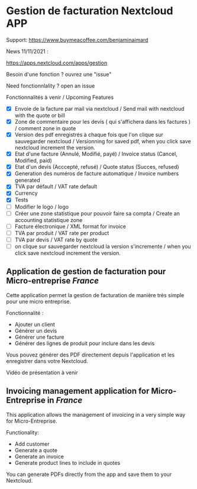 # Gestion de facturation Nextcloud APP

Support: https://www.buymeacoffee.com/benjaminaimard

News 11/11/2021 :

https://apps.nextcloud.com/apps/gestion

Besoin d'une fonction ? ouvrez une "issue"

Need fonctionnlality ? open an issue

Fonctionnalités à venir / Upcoming Features


- [x] Envoie de la facture par mail via nextcloud / Send mail with nextcloud with the quote or bill
- [x] Zone de commentaire pour les devis ( qui s'affichera dans les factures ) / comment zone in quote
- [x] Version des pdf enregistrés à chaque fois que l'on clique sur sauvegarder nextcloud / Versionning for saved pdf, when you click save nextcloud increment the version.
- [x] Etat d'une facture (Annulé, Modifié, payé) / Invoice status (Cancel, Modified, paid)
- [x] Etat d'un devis (Acccepté, refusé) / Quote status (Succes, refused)
- [x] Generation des numéros de facture automatique / Invoice numbers generated
- [x] TVA par défault / VAT rate default
- [x] Currency
- [x] Tests
- [ ] Modifier le logo / logo
- [ ] Créer une zone statistique pour pouvoir faire sa compta / Create an accounting statistique zone
- [ ] Facture électronique / XML format for invoice
- [ ] TVA par produit / VAT rate per product
- [ ] TVA par devis / VAT rate by quote
- [ ] on clique sur sauvegarder nextcloud la version s'incremente / when you click save nextcloud increment the version.

## Application de gestion de facturation pour Micro-entreprise *France*

Cette application permet la gestion de facturation de manière très simple pour une micro entreprise.

Fonctionnalité : 
* Ajouter un client
* Générer un devis
* Générer une facture
* Générer des lignes de produit pour inclure dans les devis

Vous pouvez générer des PDF directement depuis l'application et les enregistrer dans votre Nextcloud.

Vidéo de présentation à venir

## Invoicing management application for Micro-Entreprise in *France* 

This application allows the management of invoicing in a very simple way for Micro-Entreprise.

Functionality:

* Add customer
* Generate a quote
* Generate an invoice
* Generate product lines to include in quotes

You can generate PDFs directly from the app and save them to your Nextcloud.
